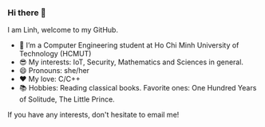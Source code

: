 ### Hi there 👋

I am Linh, welcome to my GitHub.

- 🌱 I’m a Computer Engineering student at Ho Chi Minh University of Technology (HCMUT)
- :sunglasses: My interests: IoT, Security, Mathematics and Sciences in general.
- 😄 Pronouns: she/her
- :heart: My love: C/C++
- :books: Hobbies: Reading classical books. Favorite ones: One Hundred Years of Solitude, The Little Prince.

If you have any interests, don't hesitate to email me!
